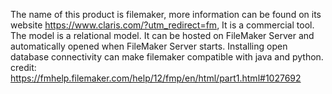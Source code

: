 The name of this product is filemaker, more information can be found on its website https://www.claris.com/?utm_redirect=fm,
It is a commercial tool.
The model is a relational model.
It can be hosted on FileMaker Server and automatically opened when FileMaker Server starts. 
Installing open database connectivity can make filemaker compatible with java and python.
credit: https://fmhelp.filemaker.com/help/12/fmp/en/html/part1.html#1027692
